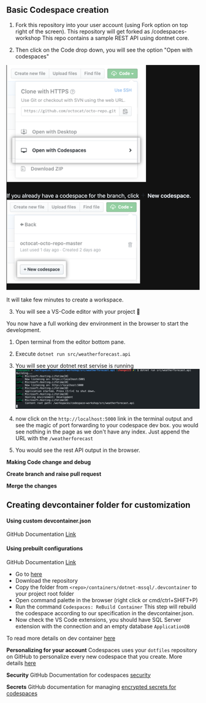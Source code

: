 ## Basic Codespace creation
1. Fork this repository into your user account (using Fork option on top right of the screen). This repository will get forked as <username>/codespaces-workshop
This repo contains a sample REST API using dontnet core.

2. Then click on the Code drop down, you will see the option "Open with codespaces"

![Open With Codespaces](./images/opencodespace.png)

It will take few minutes to create a workspace.

3. You will see a VS-Code editor with your project 🎉

You now have a full working dev environment in the browser to start the development.

1. Open terminal from the editor bottom pane.
2. Execute ```dotnet run src/weatherforecast.api```
3. You will see your dotnet rest servise is running 
![terminal](./images/runproject.png)

4. now click on the ```http://localhost:5000``` link in the terminal output and see the magic of port forwarding to your codespace dev box.
you would see nothing in the page as we don't have any index. Just append the URL with the ```/weatherforecast```

5. You would see the rest API output in the browser.

**Making Code change and debug**

**Create branch and raise pull request**

**Merge the changes**

## Creating devcontainer folder for customization

#### Using custom devcontainer.json
GitHub Documentation [Link](https://docs.github.com/en/github/developing-online-with-codespaces/configuring-codespaces-for-your-project#creating-a-custom-codespace-configuration)

#### Using prebuilt configurations
GitHub Documentation [Link](https://docs.github.com/en/github/developing-online-with-codespaces/configuring-codespaces-for-your-project#using-a-pre-built-container-configuration)



- Go to [here](https://github.com/microsoft/vscode-dev-containers)
- Download the repository
- Copy the folder from ```<repo>/containers/dotnet-mssql/.devcontainer``` to your project root folder
- Open command palette in the browser (right click or cmd/ctrl+SHIFT+P)
- Run the command ```Codespaces: ReBuild Container```
  This step will rebuild the codespace according to our specification in the devcontainer.json.
- Now check the VS Code extensions, you should have SQL Server extension with the connection and an empty database ```ApplicationDB```

To read more details on dev container [here](https://code.visualstudio.com/docs/remote/create-dev-container)

**Personalizing for your account**
Codespaces uses your ```dotfiles``` repository on GitHub to personalize every new codespace that you create.
More details [here](https://docs.github.com/en/github/developing-online-with-codespaces/personalizing-codespaces-for-your-account)

**Security**
GitHub Documentation for codespaces [security](https://docs.github.com/en/github/developing-online-with-codespaces/managing-access-and-security-for-codespaces)

**Secrets**
GitHub documentation for managing [encrypted secrets for codespaces](https://docs.github.com/en/github/developing-online-with-codespaces/managing-encrypted-secrets-for-codespaces)
